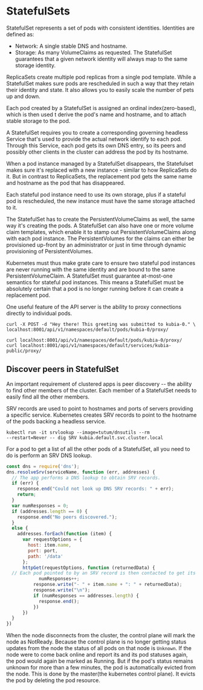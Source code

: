 # StatefulSets

StatefulSet represents a set of pods with consistent identities. Identities are
defined as:

* Network: A single stable DNS and hostname.
* Storage: As many VolumeClaims as requested. The StatefulSet guarantees that a
  given network identity will always map to the same storage identity.

ReplicaSets create multiple pod replicas from a single pod template. While a
StatefulSet makes sure pods are rescheduled in such a way that they retain their
identity and state. It also allows you to easily scale the number of pets up and
down.

Each pod created by a StatefulSet is assigned an ordinal index(zero-based),
which is then used t derive the pod's name and hostname, and to attach stable
storage to the pod.

A StatefulSet requires you to create a corresponding governing headless Service
that's used to provide the actual network identify to each pod. Through this
Service, each pod gets its own DNS entry, so its peers and possibly other
clients in the cluster can address the pod by its hostname.

When a pod instance managed by a StatefulSet disappears, the Statefulset makes
sure it's replaced with a new instance - similar to how ReplicaSets do it.
But in contrast to ReplicaSets, the replacement pod gets the same name and
hostname as the pod that has disappeared.

Each stateful pod instance need to use its own storage, plus if a stateful pod
is rescheduled, the new instance must have the same storage attached to it.

The StatefulSet has to create the PersistentVolumeClaims as well, the same way
it's creating the pods. A StatefulSet can also have one or more volume claim
templates, which enable it to stamp out PersistentVolumeClaims along with each
pod instance. The PersistentVolumes for the claims can either be provisioned
up-front by an administrator or just in time through dynamic provisioning of
PersistentVolumes.

Kubernetes must thus make grate care to ensure two stateful pod instances are
never running with the same identity and are bound to the same
PersistentVolumeClaim. A StatefulSet must guarantee at-most-one semantics for
stateful pod instances. This means a StatefulSet must be absolutely certain that
a pod is no longer running before it can create a replacement pod.

One useful feature of the API server is the ability to proxy connections
directly to individual pods.

```shell
curl -X POST -d "Hey there! This greeting was submitted to kubia-0." \
localhost:8001/api/v1/namespaces/default/pods/kubia-0/proxy/

curl localhost:8001/api/v1/namespaces/default/pods/kubia-0/proxy/
curl localhost:8001/api/v1/namespaces/default/services/kubia-public/proxy/
```

## Discover peers in StatefulSet

An important requirement of clustered apps is peer discovery -- the ability to
find other members of the cluster. Each member of a StatefulSet needs to easily
find all the other members.

SRV records are used to point to hostnames and ports of servers providing a
specific service. Kubernetes creates SRV records to point to the hsotname of the
pods backing a headless service.

```shell
kubectl run -it srvlookup --image=tutum/dnsutils --rm
--restart=Never -- dig SRV kubia.default.svc.cluster.local
```

For a pod to get a list of all the other pods of a StatefulSet, all you need to
do is perform an SRV DNS lookup.

```js
const dns = require('dns');
dns.resolveSrv(serviceName, function (err, addresses) {
  // The app performs a DNS lookup to obtain SRV records.
  if (err) {
    response.end("Could not look up DNS SRV records: " + err);
    return;
  }
  var numResponses = 0;
  if (addresses.length == 0) {
    response.end("No peers discovered.");
  }
  else {
    addresses.forEach(function (item) {
      var requestOptions = {
        host: item.name,
        port: port,
        path: '/data'
      };
      httpGet(requestOptions, function (returnedData) {
  // Each pod pointed to by an SRV record is then contacted to get its data.
            numResponses++;
          response.write("- " + item.name + ": " + returnedData);
          response.write("\n");
          if (numResponses == addresses.length) {
            response.end();
          })
      })
  }
})
```

When the node disconnects from the cluster, the control plane will mark the node
as NotReady. Because the control plane is no longer getting status updates from
the node the status of all pods on that node is `Unknown`. If the node were to
come back online and report its and its pod statuses again, the pod would again
be marked as Running. But if the pod's status remains unknown for more than a
few minutes, the pod is automatically evicted from the node. This is done by the
master(the kubernetes control plane). It evicts the pod by deleting the pod
resource.